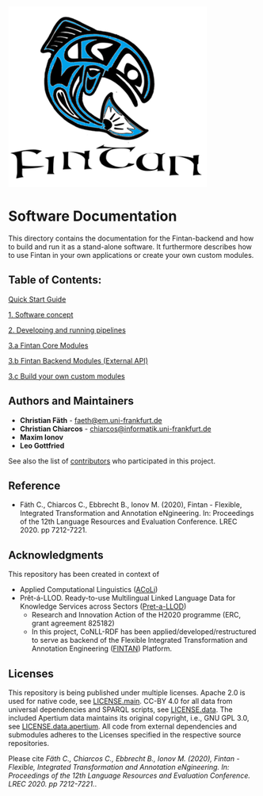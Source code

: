 ![Fintan](img/Fintan.PNG)
# Software Documentation
This directory contains the documentation for the Fintan-backend and how to build and run it as a stand-alone software. It furthermore describes how to use Fintan in your own applications or create your own custom modules.

## Table of Contents:

[Quick Start Guide](quick-start.md)

[1. Software concept](1-software-concept.md)

[2. Developing and running pipelines](2-run-pipelines.md)

[3.a Fintan Core Modules](3a-core-modules.md)

[3.b Fintan Backend Modules (External API)](3b-backend-modules.md)

[3.c Build your own custom modules](3c-build-custom-modules.md)


## Authors and Maintainers
* **Christian Fäth** - faeth@em.uni-frankfurt.de
* **Christian Chiarcos** - chiarcos@informatik.uni-frankfurt.de
* **Maxim Ionov** 
* **Leo Gottfried** 

See also the list of [contributors](https://github.com/acoli-repo/fintan-core/graphs/contributors) who participated in this project.

## Reference
* Fäth C., Chiarcos C., Ebbrecht B., Ionov M. (2020), Fintan - Flexible, Integrated Transformation and Annotation eNgineering. In: Proceedings of the 12th Language Resources and Evaluation Conference. LREC 2020. pp 7212-7221.

## Acknowledgments
This repository has been created in context of
* Applied Computational Linguistics ([ACoLi](http://acoli.cs.uni-frankfurt.de))
* Prêt-á-LLOD. Ready-to-use Multilingual Linked Language Data for Knowledge Services across Sectors ([Pret-a-LLOD](https://cordis.europa.eu/project/id/825182/results))
  * Research and Innovation Action of the H2020 programme (ERC, grant agreement 825182)
  * In this project, CoNLL-RDF has been applied/developed/restructured to serve as backend of the Flexible Integrated Transformation and Annotation Engineering ([FINTAN](https://github.com/Pret-a-LLOD/Fintan)) Platform.

## Licenses
This repository is being published under multiple licenses. Apache 2.0 is used for native code, see [LICENSE.main](LICENSE.main.txt). CC-BY 4.0 for all data from universal dependencies and SPARQL scripts, see [LICENSE.data](LICENSE.data.txt). The included Apertium data maintains its original copyright, i.e., GNU GPL 3.0, see [LICENSE.data.apertium](LICENSE.data.apertium.txt). All code from external dependencies and submodules adheres to the Licenses specified in the respective source repositories.


Please cite *Fäth C., Chiarcos C., Ebbrecht B., Ionov M. (2020), Fintan - Flexible, Integrated Transformation and Annotation eNgineering. In: Proceedings of the 12th Language Resources and Evaluation Conference. LREC 2020. pp 7212-7221.*.
